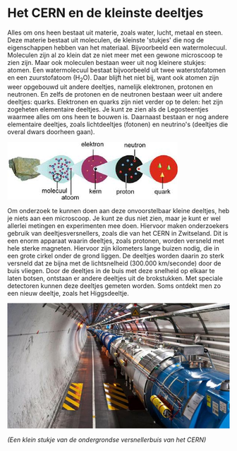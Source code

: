 # Het CERN en de kleinste deeltjes
Alles om ons heen bestaat uit materie, zoals water, lucht, metaal en steen. Deze materie bestaat uit moleculen, de kleinste 'stukjes' die nog de eigenschappen hebben van het materiaal. Bijvoorbeeld een watermolecuul. Moleculen zijn al zo klein dat ze niet meer met een gewone microscoop te zien zijn. Maar ook moleculen bestaan weer uit nog kleinere stukjes: atomen. Een watermolecuul bestaat bijvoorbeeld uit twee waterstofatomen en een zuurstofatoom (H<sub>2</sub>O). Daar blijft het niet bij, want ook atomen zijn weer opgebouwd uit andere deeltjes, namelijk elektronen, protonen en neutronen. En zelfs de protonen en de neutronen bestaan weer uit andere deeltjes: quarks. Elektronen en quarks zijn niet verder op te delen: het zijn zogeheten elementaire deeltjes. Je kunt ze zien als de Legosteentjes waarmee alles om ons heen te bouwen is. Daarnaast bestaan er nog andere elementaire deeltjes, zoals lichtdeeltjes (fotonen) en neutrino's (deeltjes die overal dwars doorheen gaan).

![Bouw van de materie](materie.jpg)

Om onderzoek te kunnen doen aan deze onvoorstelbaar kleine deeltjes, heb je niets aan een microscoop. Je kunt ze dus niet zien, maar je kunt er wel allerlei metingen en experimenten mee doen. Hiervoor maken onderzoekers gebruik van deeltjesversnellers, zoals die van het CERN in Zwitseland. Dit is een enorm apparaat waarin deeltjes, zoals protonen, worden versneld met hele sterke magneten. Hiervoor zijn kilometers lange buizen nodig, die in een grote cirkel onder de grond liggen. De deeltjes worden daarin zo sterk versneld dat ze bijna met de lichtsnelheid (300.000 km/seconde) door de buis vliegen. Door de deeltjes in de buis met deze snelheid op elkaar te laten botsen, ontstaan er andere deeltjes uit de brokstukken. Met speciale detectoren kunnen deze deeltjes gemeten worden. Soms ontdekt men zo een nieuw deeltje, zoals het Higgsdeeltje.

![CERN](cern.jpg)

*(Een klein stukje van de ondergrondse versnellerbuis van het CERN)*


